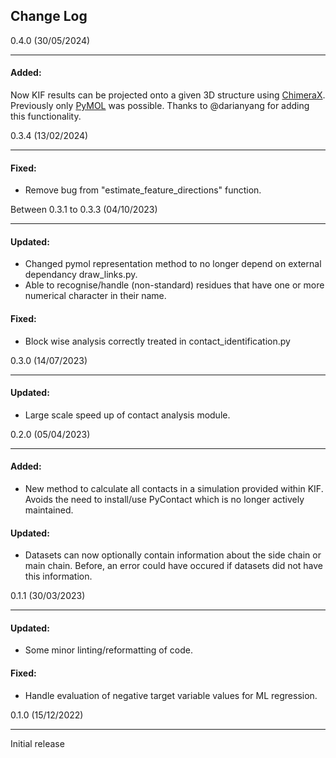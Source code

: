 ## Change Log

0.4.0 (30/05/2024)
*****

#### Added:
Now KIF results can be projected onto a given 3D structure using [ChimeraX](https://www.cgl.ucsf.edu/chimerax/). Previously only [PyMOL](https://pymol.org/) was possible. Thanks to @darianyang for adding this functionality. 


0.3.4 (13/02/2024)
*****

#### Fixed:
- Remove bug from "estimate_feature_directions" function.  


Between 0.3.1 to 0.3.3 (04/10/2023)
*****

#### Updated:
- Changed pymol representation method to no longer depend on external dependancy draw_links.py.
- Able to recognise/handle (non-standard) residues that have one or more numerical character in their name. 

#### Fixed:
- Block wise analysis correctly treated in contact_identification.py

0.3.0 (14/07/2023)
*****

#### Updated:
- Large scale speed up of contact analysis module.


0.2.0 (05/04/2023)
*****

#### Added:
- New method to calculate all contacts in a simulation provided within KIF.
    Avoids the need to install/use PyContact which is no longer actively maintained.

#### Updated:
- Datasets can now optionally contain information about the side chain or main chain.
    Before, an error could have occured if datasets did not have this information.


0.1.1 (30/03/2023)
*****

#### Updated:
- Some minor linting/reformatting of code.

#### Fixed:
- Handle evaluation of negative target variable values for ML regression.


0.1.0 (15/12/2022)
*****
Initial release